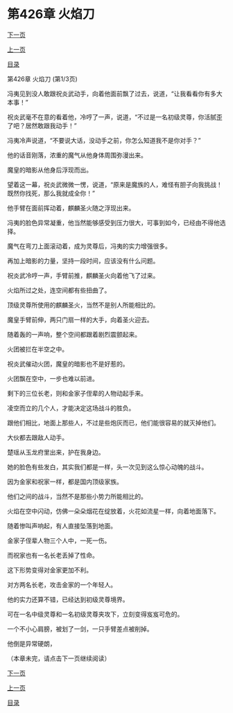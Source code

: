 <h1>第426章    火焰刀</h1>
            <div><p><a href="./1276_%E7%AC%AC426%E7%AB%A0_%E7%81%AB%E7%84%B0%E5%88%80.md">下一页</a></p><p><a href="./1274_%E7%AC%AC425%E7%AB%A0_%E7%A0%B4%E9%87%9C%E6%B2%89%E8%88%9F.md">上一页</a></p><p><a href="../">目录</a></p></div>
            <div><p>第426章    火焰刀 (第1/3页)</p><p>冯夷见到没人敢跟祝炎武动手，向着他面前飘了过去，说道，“让我看看你有多大本事！”</p><p>祝炎武毫不在意的看着他，冷哼了一声，说道，“不过是一名初级灵尊，你活腻歪了吧？居然敢跟我动手！”</p><p>冯夷冷声说道，“不要说大话，没动手之前，你怎么知道我不是你对手？”</p><p>他的话音刚落，浓重的魔气从他身体周围弥漫出来。</p><p>魔皇的暗影从他身后浮现而出。</p><p>望着这一幕，祝炎武微微一愣，说道，“原来是魔族的人，难怪有胆子向我挑战！既然你找死，那么我就成全你！”</p><p>他手臂在面前挥动着，麒麟圣火随之浮现出来。</p><p>冯夷的脸色异常凝重，他当然能够感受到压力很大，可事到如今，已经由不得他选择。</p><p>魔气在弯刀上面滚动着，成为灵尊后，冯夷的实力增强很多。</p><p>再加上暗影的力量，坚持一段时间，应该没有什么问题。</p><p>祝炎武冷哼一声，手臂前推，麒麟圣火向着他飞了过来。</p><p>火焰所过之处，连空间都有些扭曲了。</p><p>顶级灵尊所使用的麒麟圣火，当然不是别人所能相比的。</p><p>魔皇手臂前伸，两只门扇一样的大手，向着圣火迎去。</p><p>随着轰的一声响，整个空间都跟着剧烈震颤起来。</p><p>火团被拦在半空之中。</p><p>祝炎武催动火团，魔皇的暗影也不是好惹的。</p><p>火团飘在空中，一步也难以前进。</p><p>剩下的三位长老，则和金家子侄辈的人物动起手来。</p><p>凌空而立的几个人，才能决定这场战斗的胜负。</p><p>跟他们相比，地面上那些人，不过是些炮灰而已，他们能很容易的就灭掉他们。</p><p>大伙都去跟敌人动手。</p><p>楚瑶从玉龙府里出来，护在我身边。</p><p>她的脸色有些发白，其实我们都是一样，头一次见到这么惊心动魄的战斗。</p><p>因为金家和祝家一样，都是国内顶级家族。</p><p>他们之间的战斗，当然不是那些小势力所能相比的。</p><p>火焰在空中闪动，仿佛一朵朵烟花在绽放着，火花如流星一样，向着地面落下。</p><p>随着惨叫声响起，有人直接坠落到地面。</p><p>金家子侄辈人物三个人中，一死一伤。</p><p>而祝家也有一名长老丢掉了性命。</p><p>这下形势变得对金家更加不利。</p><p>对方两名长老，攻击金家的一个年轻人。</p><p>他的实力还算不错，已经达到初级灵尊境界。</p><p>可在一名中级灵尊和一名初级灵尊夹攻下，立刻变得岌岌可危的。</p><p>一个不小心肩膀，被划了一剑，一只手臂差点被削掉。</p><p>他倒是异常硬朗，</p><p>（本章未完，请点击下一页继续阅读）</p></div>
            <div><p><a href="./1276_%E7%AC%AC426%E7%AB%A0_%E7%81%AB%E7%84%B0%E5%88%80.md">下一页</a></p><p><a href="./1274_%E7%AC%AC425%E7%AB%A0_%E7%A0%B4%E9%87%9C%E6%B2%89%E8%88%9F.md">上一页</a></p><p><a href="../">目录</a></p></div>
